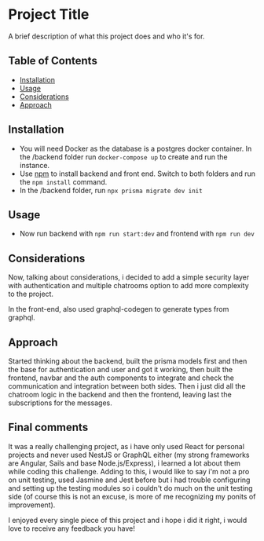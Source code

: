 # Project Title

A brief description of what this project does and who it's for.

## Table of Contents

- [Installation](#installation)
- [Usage](#usage)
- [Considerations](#considerations)
- [Approach](#Approach)

## Installation 

- You will need Docker as the database is a postgres docker container. In the /backend folder run ``docker-compose up`` to create and run the instance.
- Use [npm](https://www.npmjs.com/) to install backend and front end. Switch to both folders and run the ``npm install`` command.
- In the /backend folder, run ``npx prisma migrate dev init``

## Usage

- Now run backend with ``npm run start:dev`` and frontend with ``npm run dev``

## Considerations

Now, talking about considerations, i decided to add a simple security layer with authentication and multiple chatrooms option to add more complexity to the project.

In the front-end, also used graphql-codegen to generate types from graphql.

## Approach

Started thinking about the backend, built the prisma models first and then the base for authentication and user and got it working, then built the frontend, navbar and the auth components to integrate and check the communication and integration between both sides. Then i just did all the chatroom logic in the backend and then the frontend, leaving last the subscriptions for the messages.

## Final comments

It was a really challenging project, as i have only used React for personal projects  and never used NestJS or GraphQL either (my strong frameworks are Angular, Sails and base Node.js/Express), i learned a lot about them while coding this challenge. Adding to this, i would like to say i'm not a pro on unit testing, used Jasmine and Jest before but i had trouble configuring and setting up the testing modules so i couldn't do much on the unit testing side (of course this is not an excuse, is more of me recognizing my ponits of improvement).

I enjoyed every single piece of this project and i hope i did it right, i would love to receive any feedback you have!

